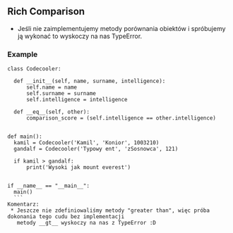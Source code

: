 ## Rich Comparison

  * Jeśli nie zaimplementujemy metody porównania obiektów i spróbujemy ją wykonać to wyskoczy na nas TypeError.
  ### Example
  ```
  class Codecooler:

    def __init__(self, name, surname, intelligence):
        self.name = name
        self.surname = surname
        self.intelligence = intelligence

    def __eq__(self, other):
        comparison_score = (self.intelligence == other.intelligence)


def main():
    kamil = Codecooler('Kamil', 'Konior', 1003210)
    gandalf = Codecooler('Typowy ent', 'zSosnowca', 121)

    if kamil > gandalf:
        print('Wysoki jak mount everest')


if __name__ == "__main__":
    main()
    ```
Komentarz:
   * Jeszcze nie zdefiniowaliśmy metody "greater than", więc próba dokonania tego cudu bez implementacji 
     metody __gt__ wyskoczy na nas z TypeError :D
